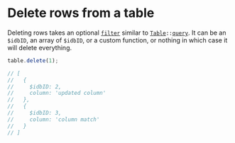 # Delete rows from a table

Deleting rows takes an optional [`filter`](./query-rows.md) similar to
[`Table`](../api/table.md)`::`[`query`](../api/table.md#query-rows). It can be an `$idbID`, an array of `$idbID`, or a
custom function, or nothing in which case it will delete everything.

```js
table.delete(1);

// [
//   {
//     $idbID: 2,
//     column: 'updated column'
//   },
//   {
//     $idbID: 3,
//     column: 'column match'
//   }
// ]
```
